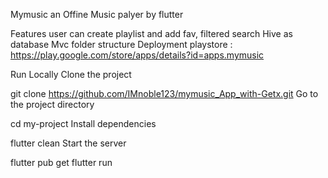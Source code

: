 Mymusic
an Offine Music palyer by flutter

Features
user can create playlist and add fav,
filtered search
Hive as database
Mvc folder structure
Deployment
playstore : https://play.google.com/store/apps/details?id=apps.mymusic

Run Locally
Clone the project

  git clone https://github.com/IMnoble123/mymusic_App_with-Getx.git
Go to the project directory

  cd my-project
Install dependencies

  flutter clean
Start the server

 flutter pub get
flutter run
